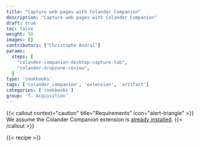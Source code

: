 ```yaml
---
title: "Capture web pages with Colander Companion"
description: "Capture web pages with Colander Companion"
draft: true
toc: false
weight: 50
images: []
contributors: ["Christophe Andral"]
params:
  steps: [
    "colander-companion-desktop-capture-tab",
    "colander-dropzone-review",
  ]
type: 'cookbooks'
tags: ['colander_companion', 'extension', 'artifact']
categories: ['cookbooks']
group: 'f. Acquisition'
---
```


{{< callout context="caution" title="Requirements" icon="alert-triangle" >}}
We assume the Colander Companion extension is [already installed](/cookbooks/colander-companion-setup/).
{{< /callout >}}

{{< recipe >}}